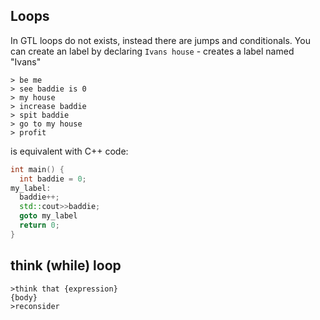 ## Loops
In GTL loops do not exists, instead there are jumps and conditionals.
You can create an label by declaring `Ivans house` - creates a label named "Ivans"


```
> be me
> see baddie is 0
> my house
> increase baddie
> spit baddie
> go to my house
> profit
```
is equivalent with C++ code:
```C++
int main() {
  int baddie = 0;
my_label:
  baddie++;
  std::cout>>baddie;
  goto my_label
  return 0;
}
```

## think (while) loop
```
>think that {expression}
{body}
>reconsider
```
